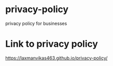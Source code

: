 # privacy-policy
privacy policy for businesses

# Link to privacy policy
https://laxmanvikas463.github.io/privacy-policy/
